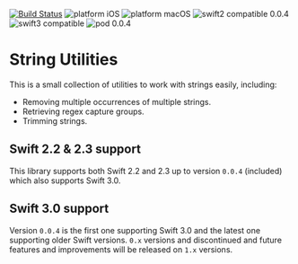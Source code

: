 [![Build Status](https://www.bitrise.io/app/d46e720d40bb06a2.svg?token=1ixdj23dbZJgJ3rjHcqkSg&branch=master)](https://www.bitrise.io/app/d46e720d40bb06a2) ![platform iOS](https://img.shields.io/badge/platform-iOS-blue.svg) ![platform macOS](https://img.shields.io/badge/platform-macOS-blue.svg) ![swift2 compatible 0.0.4](https://img.shields.io/badge/swift2-0.0.4-brightgreen.svg) ![swift3 compatible](https://img.shields.io/badge/swift3-compatible-brightgreen.svg) ![pod 0.0.4](https://img.shields.io/badge/pod-1.0.0-blue.svg)

# String Utilities

This is a small collection of utilities to work with strings easily, including:

- Removing multiple occurrences of multiple strings.
- Retrieving regex capture groups.
- Trimming strings.

## Swift 2.2 & 2.3 support

This library supports both Swift 2.2 and 2.3 up to version `0.0.4` (included) which also supports Swift 3.0.

## Swift 3.0 support

Version `0.0.4` is the first one supporting Swift 3.0 and the latest one supporting older Swift versions. `0.x` versions and discontinued and future features and improvements will be released on `1.x` versions.
